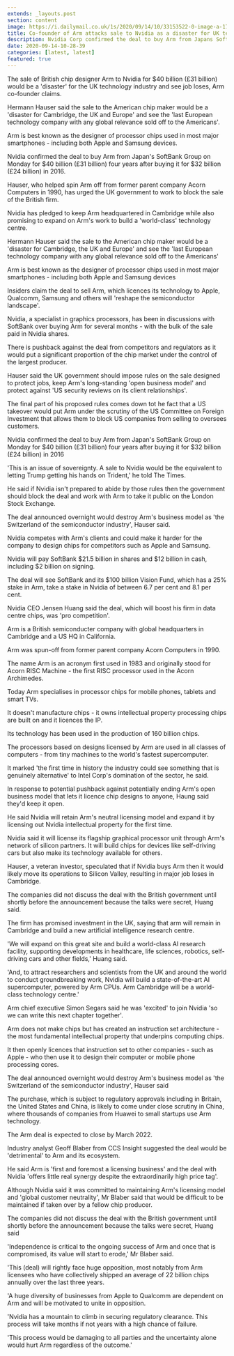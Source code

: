 ```yaml
---
extends: _layouts.post
section: content
image: https://i.dailymail.co.uk/1s/2020/09/14/10/33153522-0-image-a-17_1600074595995.jpg 
title: Co-founder of Arm attacks sale to Nvidia as a disaster for UK technology industry 
description: Nvidia Corp confirmed the deal to buy Arm from Japans SoftBank Group Corp for an estimated $40 billion just four years after buying it for $32 billion in 2016. 
date: 2020-09-14-10-28-39 
categories: [latest, latest] 
featured: true 
--- 
```

The sale of British chip designer Arm to Nvidia for $40 billion (£31 billion) would be a 'disaster' for the UK technology industry and see job loses, Arm co-founder claims.

Hermann Hauser said the sale to the American chip maker would be a 'disaster for Cambridge, the UK and Europe' and see the 'last European technology company with any global relevance sold off to the Americans'.

Arm is best known as the designer of processor chips used in most major smartphones - including both Apple and Samsung devices. 

Nvidia confirmed the deal to buy Arm from Japan's SoftBank Group on Monday for $40 billion (£31 billion) four years after buying it for $32 billion (£24 billion) in 2016. 

Hauser, who helped spin Arm off from former parent company Acorn Computers in 1990, has urged the UK government to work to block the sale of the British firm. 

Nvidia has pledged to keep Arm headquartered in Cambridge while also promising to expand on Arm's work to build a 'world-class' technology centre. 

Hermann Hauser said the sale to the American chip maker would be a 'disaster for Cambridge, the UK and Europe' and see the 'last European technology company with any global relevance sold off to the Americans'

Arm is best known as the designer of processor chips used in most major smartphones - including both Apple and Samsung devices

Insiders claim the deal to sell Arm, which licences its technology to Apple, Qualcomm, Samsung and others will 'reshape the semiconductor landscape'. 

Nvidia, a specialist in graphics processors, has been in discussions with SoftBank over buying Arm for several months - with the bulk of the sale paid in Nvidia shares. 

There is pushback against the deal from competitors and regulators as it would put a significant proportion of the chip market under the control of the largest producer.   

Hauser said the UK government should impose rules on the sale designed to protect jobs, keep Arm's long-standing 'open business model' and protect against 'US security reviews on its client relationships'.

The final part of his proposed rules comes down tot he fact that a US takeover would put Arm under the scrutiny of the US Committee on Foreign Investment that allows them to block US companies from selling to oversees customers.

Nvidia confirmed the deal to buy Arm from Japan's SoftBank Group on Monday for $40 billion (£31 billion) four years after buying it for $32 billion (£24 billion) in 2016

'This is an issue of sovereignty. A sale to Nvidia would be the equivalent to letting Trump getting his hands on Trident,' he told The Times. 

He said if Nvidia isn't prepared to abide by those rules then the government should block the deal and work with Arm to take it public on the London Stock Exchange.  

The deal announced overnight would destroy Arm's business model as 'the Switzerland of the semiconductor industry', Hauser said.  

Nvidia competes with Arm's clients and could make it harder for the company to design chips for competitors such as Apple and Samsung.    

Nvidia will pay SoftBank $21.5 billion in shares and $12 billion in cash, including $2 billion on signing. 

The deal will see SoftBank and its $100 billion Vision Fund, which has a 25% stake in Arm, take a stake in Nvidia of between 6.7 per cent and 8.1 per cent.

Nvidia CEO Jensen Huang said the deal, which will boost his firm in data centre chips, was 'pro competition'.  

Arm is a British semiconducter company with global headquarters in Cambridge and a US HQ in California.

Arm was spun-off from former parent company Acorn Computers in 1990. 

The name Arm is an acronym first used in 1983 and originally stood for Acorn RISC Machine - the first RISC processor used in the Acorn Archimedes.

Today Arm specialises in processor chips for mobile phones, tablets and smart TVs. 

It doesn't manufacture chips - it owns intellectual property processing chips are built on and it licences the IP. 

Its technology has been used in the production of 160 billion chips.

The processors based on designs licensed by Arm are used in all classes of computers - from tiny machines to the world's fastest supercomputer.

It marked 'the first time in history the industry could see something that is genuinely alternative' to Intel Corp's domination of the sector, he said.

In response to potential pushback against potentially ending Arm's open business model that lets it licence chip designs to anyone, Haung said they'd keep it open.

He said Nvidia will retain Arm's neutral licensing model and expand it by licensing out Nvidia intellectual property for the first time. 

Nvidia said it will license its flagship graphical processor unit through Arm's network of silicon partners. It will build chips for devices like self-driving cars but also make its technology available for others. 

Hauser, a veteran investor, speculated that if Nvidia buys Arm then it would likely move its operations to Silicon Valley, resulting in major job loses in Cambridge.

The companies did not discuss the deal with the British government until shortly before the announcement because the talks were secret, Huang said. 

The firm has promised investment in the UK, saying that arm will remain in Cambridge and build a new artificial intelligence research centre. 

'We will expand on this great site and build a world-class AI research facility, supporting developments in healthcare, life sciences, robotics, self-driving cars and other fields,' Huang said.

'And, to attract researchers and scientists from the UK and around the world to conduct groundbreaking work, Nvidia will build a state-of-the-art AI supercomputer, powered by Arm CPUs. Arm Cambridge will be a world-class technology centre.'

Arm chief executive Simon Segars said he was 'excited' to join Nvidia 'so we can write this next chapter together'.

Arm does not make chips but has created an instruction set architecture - the most fundamental intellectual property that underpins computing chips.

It then openly licences that instruction set to other companies - such as Apple - who then use it to design their computer or mobile phone processing cores. 

The deal announced overnight would destroy Arm's business model as 'the Switzerland of the semiconductor industry', Hauser said

The purchase, which is subject to regulatory approvals including in Britain, the United States and China, is likely to come under close scrutiny in China, where thousands of companies from Huawei to small startups use Arm technology.

The Arm deal is expected to close by March 2022. 

Industry analyst Geoff Blaber from CCS Insight suggested the deal would be 'detrimental' to Arm and its ecosystem.

He said Arm is 'first and foremost a licensing business' and the deal with Nvidia 'offers little real synergy despite the extraordinarily high price tag'.

Although Nvidia said it was committed to maintaining Arm's licensing model and 'global customer neutrality', Mr Blaber said that would be difficult to be maintained if taken over by a fellow chip producer.

The companies did not discuss the deal with the British government until shortly before the announcement because the talks were secret, Huang said

'Independence is critical to the ongoing success of Arm and once that is compromised, its value will start to erode,' Mr Blaber said.

'This (deal) will rightly face huge opposition, most notably from Arm licensees who have collectively shipped an average of 22 billion chips annually over the last three years.

'A huge diversity of businesses from Apple to Qualcomm are dependent on Arm and will be motivated to unite in opposition.

'Nvidia has a mountain to climb in securing regulatory clearance. This process will take months if not years with a high chance of failure.

'This process would be damaging to all parties and the uncertainty alone would hurt Arm regardless of the outcome.'

